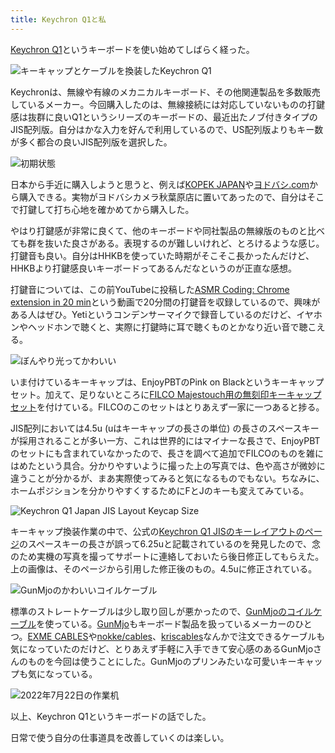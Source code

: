 ```yaml
---
title: Keychron Q1と私
---
```

[Keychron Q1](https://www.keychron.com/products/keychron-q1-qmk-custom-mechanical-keyboard-japan-jis-layout)というキーボードを使い始めてしばらく経った。

![](https://lh3.googleusercontent.com/docs/AG8NV2YVU7Tb3zclI-DWo3TsYfzPSSjz8GpRq5zayS3DpB9gkL3x3ele4GxntsuxzHckb591KY4Sf-A9ynNYw0__O2TWy90s6E1ESFERtP_ODmImzgq9LFkVDLnECNDmu00SZ6elnj2Gomq-rgtq_Qjbix1gWPj2FhR_ssutz6OwcqRRzA87K8WD-ZAbma9ZZk8qLx8Zg4XLCUmRPjJD76-qoJrfDSiy5SrLEeR3DNSYVShnuAXiu-UzpYq0LLrotc5iThnDXsLEb5wbd0i-2SyfF1X-gI2gTDzBv-4XO7vDMwpkntL0AgPr5dSoH1mvHxwB-xw1JhvHYUiIHy1OXWr-c-8oK7aej27UAuCwVYj1ViOn1iUBWOiKHE6XpnbJzACBxIZlxqCisbiMbQ8wh5H6Rhp5uV-fWXDNM4thRO5T-qix4kw-FjgGN6lrCbE3a5tEUg5px7nXxxbnf1ghBSRLuZewes27lL5tjixl5tw_DR-Ckqu2JEY8gWkI9TGp-S-zfVHyaStY_nvUb6_GexyAtmVV7Vxq3xF3fnqUIzF0wySW-dVRbtjJ1pdxjAlWk6SdlrPwTcnGBlSbDXjWAyOgd09j8R3f3TciyWllRBgrItDNYtMxWdjHqXrVk236kfVVGYSI6ejhnUS_G0May10cBZkxUPUvp121ZEjuApza368Wmb8kvNhs99ntzLedFYVulZsP9LZj8RsyL5v38E8uEo8XoBepwZpaefGk3Nr-DnDGfnaVY6_naG6SrApcyQAUydDnp_5mpmHxh3Ybz0y0t-oVSrSZqvIVVxUNJ9S3WHzwuJ_DaJ9hMfJb6jz-6W-NubS2gmyFDD7e5fRzfuSWyy2shuMZ6-sE1SRvUzMIjWcdaNO2vog-z6mzq0PRs1fsP18LB3le2hosYqyOd0akzcaFITgMqL6Bk_yPo0JaGQVCNFadMN-4Gw9UsYDkGmjuFZuXCTdP2QznX19sv0Y2r3AkxDZUDpuA8Y7ZoEDSeXQUkooveOjFGwMUbZ0W-qvx48RoFZxEi13qcYOSkaAyKlAR5lJod0mdCD2vSIbKAtMNyC42zaUycfoIOoQv4futbt6O8sMBPpNq8PUuNC76_0SuhzzjhLFgOSQfNGA0ZFOQw206nbGhdqo1V2DWOWWqZyMhb1Xsbg1zBpQeJtlu-8dw_AiUsvYqTxcvLQGTptaBTVsc3TaAZxp1LMeuhOXqg_0aOKxnkTUHREIW0xFJtSacwRJiG-RLZlUw7qRoLFePJa1QRg "キーキャップとケーブルを換装したKeychron Q1")

Keychronは、無線や有線のメカニカルキーボード、その他関連製品を多数販売しているメーカー。今回購入したのは、無線接続には対応していないものの打鍵感は抜群に良いQ1というシリーズのキーボードの、最近出たノブ付きタイプのJIS配列版。自分はかな入力を好んで利用しているので、US配列版よりもキー数が多く都合の良いJIS配列版を選択した。

![](https://lh3.googleusercontent.com/docs/AG8NV2YSicMGgpmIZJ2GnJciw8Jbdyr-v95qGYRxxpUR9eM9Jy7fUPG9Mm2E3CEYXsoCHPi-JIq35EfHLMiQSR6olwQDJLnIPVX3CxM7mbx6yZCEbinccO5zyZskYmeDKixNFk6zCIBGMfz49RZwAd52de339e5yJ2KKowFRdhyUuJS6K-IF08fLCEvsSLPgdV3x77LAGTEfWOURHXStXpZhut65wWU7lFMzsfZO7Wh09L_g461cY18SmgGlVC7f9GSvjK8MjnIZS7qqC9Y5fEdfLPCG7FnIcGISSbIbR-4bphf0ljg-qKgoVriWR6QVTuIVfiBfEn5Z0CEz03yjRbznNQ_sCuncS5wAMCfuPEX8wx5C120cW3mgZ_j8w-BkBDDkHpi52skt2tJhhBVEH6KZwDcrIOp3WfR_Jb8zVrJImIIIPDzM7Q9KQBPUEOCetPLjzJgpS7QbuX3tfkQ1Z2DW8UnjgzboFeMff8bYoDY_p6KB2NUkCSfMkjvnorsK7l97MLq3lObexf-oFhI4hzf-lzpGjLgNSyym40Gy3nu-QT_NUNmquK8hdtabndNn4zkcTXZYaVSLrt7DG3AKaUA9_R_xxE64BOL8cEz4dbexRgikbiLCqWr28403civwwOnJW2VX_4_xK718YJEzoxrqJS_J-oKhqooRJmyUmqNvcwX1r2Jp7wiJee_E1OBwdcVA1ta_i67XjRUK1qFTcTAow0c0BlSdgdO6LRVkm09hkhmAdePBxmkYDYNGhzvLWSB3iv5x_qiEzs6ZluX8h9Gvrq0oDBWqa4PiRJa4BZYqRq_7EMWrXbowkELKoZb3OSwGEUI_ONmUbpo3J8DSL2161EYynBZzxduxB9sAuxMmZYKVt7lQuz410L6nJEqJvPLYE-vJZTSp9LIN_9-fu-t4SvcoWWaIGBAWIC0uEqFMbZ4K-TS3gpudwvBezE4fEUuCjNbDOKvPGAIATPgdG_d7bJyAsOw-0IsGbujj1AqhnNSThUSm4WXYQzppMVegLPACl_JMp1vRaX5AbB3J8sARgNirJk02tt6NdwTzXY6wdpJwFZ3DvI7U2A465ml8zP-KyQBsD5DqvqgGkE1SR1mfzdF8Jwgx6XJfuLm1qAH43-yVeaRE0VxYww4NFDqI9JJO4058nmFIn57nUzY-zRsvFFLo2vRS_KR1sSMw_c93HdfPz7ZHkAzkr-nLUcRHGbd52_Wt5X58Wvxn0XipPNzLccLZJunCPwgEh5zrfAqwu-O9I3Qdcg "初期状態")

日本から手近に購入しようと思うと、例えば[KOPEK JAPAN](https://superkopek.jp/products/keychron-q1knob-us?variant=42638615904496)や[ヨドバシ.com](https://www.yodobashi.com/product/100000001007077436/)から購入できる。実物がヨドバシカメラ秋葉原店に置いてあったので、自分はそこで打鍵して打ち心地を確かめてから購入した。

やはり打鍵感が非常に良くて、他のキーボードや同社製品の無線版のものと比べても群を抜いた良さがある。表現するのが難しいけれど、とろけるような感じ。打鍵音も良い。自分はHHKBを使っていた時期がそこそこ長かったんだけど、HHKBより打鍵感良いキーボードってあるんだなというのが正直な感想。

打鍵音については、この前YouTubeに投稿した[ASMR Coding: Chrome extension in 20 min](https://www.youtube.com/watch?v=B5wdRcv-zQA&t=531s)という動画で20分間の打鍵音を収録しているので、興味がある人はぜひ。Yetiというコンデンサーマイクで録音しているのだけど、イヤホンやヘッドホンで聴くと、実際に打鍵時に耳で聴くものとかなり近い音で聴こえる。

![](https://lh3.googleusercontent.com/docs/AG8NV2Y6lkGSgkxzB367WOGFNM_YzHuG9nUvORAqOn0w7DS2va6dbtIp28R7uGMNxH92klO0nAn8DVi8K7CfOhplLujYZxbf1379ZK2I92Xtmrzxg2SMCv7hRtIhpVyeEWGcFEDoQHWnXeEdB2C_u69OX-tr_cAQ-9prdeXjc-BgqgIysnNxJ60UO9JvM53wneKqgHw8O6Zn-U2GJlfPzr1e04Go6PZmYINBGrp2gQu_tpL2RcIMVluz2Ki0kEH6yTgx2pbcCTdvRkBHKB7iF8r2aSk19TtIlm2kdZiCPgOdYekWrPfNDViiTaPIspJyJfjf31C_ZoOuahHFvq2eveMZ5OOAfKFM-tnt1MDkMisiU8Bj4YWDEtwuiiEyIXUSFeGO4zInqrldEdeqWld3mIsPoFrhIzspBwCFl7DYt-uOJPsIC1lRZgu21Z645AiGUsM_Js0tZZn3bE5pdLMXx27Wie5e7Fs9G8Xt5m346OKpAL6Pt-Vp0904WeXxZN8pWQytUXGbaXCoWHJtXdMKsFIVV8blZODo7rKu9MhFUmkuvy7jbBOIItFNvinjRAJsisCKOw_rZA9XAXbD5zWITwOiYHLjN0L5lJmRSzAYnrcZ2vUkme4BCO7_pAxc0KZyJbG7on6Zk2qiXVukN8nCpmZkFI-YJ1rzMI_2tc-C3ho3yz5PbT2GEiALH6vISK8ZOVRrt48R7yA82MdfpRC9AhG87Gx4nvAE2UvgB6Kkehq5nis6axoD5rP2QapQAR-RLNaaEGoTN_xhiJD8urU2arM9prlohtyEH7ICgrciPWnBQ-epYntd0K5RtOuIIQyLfoCIn6NOKrTgQT64dcAgTWI_2xyLcgOAOMOgqbQNKC5PGSj1TOxKQfK6Y-x21Tn-5nTIWh8nMUTKpvq48sYBxQVZliRs4_nlHfB5AhDgCycClWhctEnk6qLx0zYMvt68ctzlEIjyHAFItl6ndcSyVF5tLOIqgitbk6Bt7exb04bOqt9aL82RVi7sUk6vPZbrdSPvko_fqNtyMghWemPRsCQuYsfHXIqWngVUDFHDl8dVToWnUv9vIq8XyaJigJU7xse8M2jptw9jBPQ3F4UQRNaoidV3t6BrRc9uybRqo56WQXdfGen2IECEi58wQUuEJ0rf-06uow7HtAg4SE93CWJACrl-IfWsIIQFQZiAN7bOvvVXPNwdP1-ezQ8AM9-YFgPhDfSAwIBjRNR1MCRniH15ooe_7VHCmKk0Qi5V_WOHADecJQ-kFw "ぼんやり光ってかわいい")

いま付けているキーキャップは、EnjoyPBTのPink on Blackというキーキャップセット。加えて、足りないところに[FILCO Majestouch用の無刻印キーキャップセット](https://www.amazon.co.jp/dp/B00R1BZ60K)を付けている。FILCOのこのセットはとりあえず一家に一つあると捗る。

JIS配列においては4.5u (uはキーキャップの長さの単位) の長さのスペースキーが採用されることが多い一方、これは世界的にはマイナーな長さで、EnjoyPBTのセットにも含まれていなかったので、長さを調べて追加でFILCOのものを雑にはめたという具合。分かりやすいように撮った上の写真では、色や高さが微妙に違うことが分かるが、まあ実際使ってみると気になるものでもない。ちなみに、ホームポジションを分かりやすくするためにFとJのキーも変えてみている。

![](https://lh3.googleusercontent.com/docs/AG8NV2aKxSn_yt0X1BTHgqaNQXycbDKxu7sVW2CyF1uFP7Z_xK4Y_rfbvK70-jdwgfg8ztgVc5MaIag1ZyHFSc8nmR5P9YOxAdFT0HnTVMbMo_dyQLDCt8BT_xNgKjnkN3D1M27pyRho7TSSr95Pb3dqjsMVfrpgVelAKfxZ2AsvkTSG6G0kxyt736nSLwnec0hWQIEVAF0ebqvwGrdo4TPZUdtNh6qC3__8BUVVTHamSYJyl_Xjqr0rkwlKpyn8LIHNVB6pdDwJ3IfaPZAVmmUEHG22Uc1dtvpS4PlPJ2GzgAv_BmM5LpbjSKEX8kVTB0ZBitWIPhdEu4BsN5jG6HK9TII2UCrZEHDEpUsvTkDEGYilfNhhTUaQY6CoJoAFs5qDXAZFciaAwELUoLz9UaRGlWVA8RM81m23m6vWpIr2twQ3zX2_oFa0OJqVWpeWJrgZQsYTyfhZ-E81YE99wAuRYkd1va9VaDbTItgrk7y_y2N0IPRQ_k2XptzTKHf9oNxiAURhmGFfjA_qozY1IW5XXZ8k43OUy5L99KRQJWCGS3AABzZB1JhkSAlCRgUinUhSbZH1DYxBoGfDHNPzNoNwEKH7u66F2p1x1e9N4JaGbPjLwxHwuzNlr3r44XHkPVtCWFffA1OwO6iI83cCEyuR_IfF3SCjFw-zN1PIjZLsxB8UTuJfTLmSnozL8f7d8baHA1t7UHz3V5NhEvc1yFOhrwZCGgd0s2SUP3cVtaI62JLlNJvYeIYtNNZVHrIQgtEvbgt0PmtWaTrI0-mOb-GK7HrlGu_EnyNv7BUjQflyTKyytspP13G2QgWvSgVkE36nVCxQVFv-Fpn5h0rR7H_hluaE7btMO5qGiJjgSW8mPX1i6dBkQKd9GHF5BeRwr1Jn6exIXuZcyKVr77gI0QD-lLoTNDAArPhne6C2imMS2b9_M2qt1d42wstcEsZLbyjGzyeaVJVnmstBBuKCOYB0vjENDvgQUDuqi8zxCdiYxnZMEdU6R3ywu7BLJBzuoNpOhc-g_0EzatE7M4AmsGe7X5JYOJNlr_QJQVHZBaSuWe1Yez0mYhT8e_PrrsqciMpcXwk2dbwbNcL9g_vi_OvAyLMngre-k_ZMrFjsjmkb3_-zTrXHGJ1XSG_jy4DnXe-Mg0pt9NXczsZKm1ozyS_D0fIVbxeicKLenvzT_CUJe2K3oSnnFEsRjC6vhT6C-m5Oi6MDnLKM7fXn8S3FUy4-qklKQKWHmAqSB-ItlDSC6ToVcsRL4A "Keychron Q1 Japan JIS Layout Keycap Size")

キーキャップ換装作業の中で、公式の[Keychron Q1 JISのキーレイアウトのページ](https://www.keychron.com/pages/keychron-q1-japan-jis-layout-keycap-size)のスペースキーの長さが誤って6.25uと記載されているのを発見したので、念のため実機の写真を撮ってサポートに連絡しておいたら後日修正してもらえた。上の画像は、そのページから引用した修正後のもの。4.5uに修正されている。

![](https://lh3.googleusercontent.com/docs/AG8NV2aap9gHRhCQG9PvCRyx3e6d8paT-UsJcEgGWJeefs3FYFmSII0VSeM2eJirGrhmRDbrqblxq8ZL6tGPWJF7ME_viQXE-DiUYL1Z_Ivpw6eJsz3N6Yn-pNtWY-eB8fH4uhLhvoO4D2qHvI507GZAP7nHfSXWd1odkU8R0oatq0jexZTLhFYJqNVl1PgPWzEhK7F1T4JWhZRNqVFDO2SqaqmDMvpOCVbHfo1sNiRVtqHCkuLaJzKmkg-TZ5d6dNGQJyjzp436JLVKucP00ZNFvuWU7HaMNx4OZCn7Iw-XLcrWRMnNT6V35cG9HAupUODZdJB4LsQRczfHVxntSejuwiUcHsHhQLZluM1ZwvgPk91j54dTJi8KcC5wk_5-JkYzchHR4mMrlbvSS-XMpe0Pk71cQ6lmlvNvrNxvaNT72EH6ZWxk1Fxz-SsTxqx_1_BnTeYjcYs5R8DYU-lESxdJvD5W9senqROWT5Sm854NKCyEwZGt1nCgbmp8IUc1DW3dCaKWC2oq01eztEa6HlC8x2tM1ybWDdS5qnKrXzzplc-YeyvhEN_klQqr3KPLM5IKb9Hrymzi2ZDhx1zQfgQV-XtXP8hNkXd1o2PH2Z6v__zaIjWap2wIYLAHsuOcsV4oX6zR4W4tVF2MyJnJ8NfM4WenGrEm8xZfnmd_Tj3kcBq4RFVbqa4Fix7Vz2BdBpXMBZ7JL34CJesdWRFKcZy3R_VlevRnUzq0qUkfowTlklbzUzU-VQ6Jqo2jxFrNbpmetD_FC6TSOgTmQ_pE7T9z_llblqi5xq9Pv0V5Biujs-4ixr0nRaLW9D9p95N6WsW34WvPjrrBLTme7pABRVpYisHnsy_1cD1G-7J59yDUzAkP_xSwpKhIoDxN5b83-zI4iSD1HZTL2kA4j0jR9JoCxBY90Ou_AAo09iGYJP30LtK5YU5nlW9Zp0Y1rfeBOMsxvV4xRVuimkhNmJZmq6RwNwNDucj4icXxVGsW8rDiiwo0ss5TbCZqHRWVNc1XceZr7x2_V6TKYBkVaIWoLTABJhvNspxEU_BAlIBlh3AjVoY5-Nt6CO1-AoiEO8L78JDSiClOHTDHMenIP4k74SxFpsWky4XIWdy1n2fmTdoJxDPP-oz0wGGdsS_dzJzx1lXoZ2ZwwBTm2Pd9QO_HuwsZBisNBZK_ksb9A-3O4Fr9ptwnECm3ANbbAzldaCsnxyH8-hptNAnkBfVsFSMbPVEOZ4EH_fhwfFF2ygIIiUcQJxFGqvyz1A "GunMjoのかわいいコイルケーブル")

標準のストレートケーブルは少し取り回しが悪かったので、[GunMjoのコイルケーブル](https://www.amazon.co.jp/dp/B09F5T7LTQ)を使っている。[GunMjo](https://www.gunmjo.com/)もキーボード製品を扱っているメーカーのひとつ。[EXME CABLES](https://exmecables.com/)や[nokke/cables](https://www.nokke-labora.com/)、[kriscables](https://kriscables.com/)なんかで注文できるケーブルも気になっていたのだけど、とりあえず手軽に入手できて安心感のあるGunMjoさんのものを今回は使うことにした。GunMjoのプリンみたいな可愛いキーキャップも気になっている。

![](https://lh3.googleusercontent.com/docs/AG8NV2ZhsMQLAn_czGbOA32tja0ka4vesdK_qPBowBVRRjQDiTCI0JjpW1VeL8G_3JCEgWfnQpmAIKNUPoRWqZFWZMmYcAxRfyCxSH2MTuKyOfj5q5Ku4NPAUzShTGsnNnIU3w6ZLepG2Zy6Djsr02glvBJVeiOylbkmzCC_n6R4qWnG2p2Cxv3gmEXbICIL9973u7qX6Q8nFBYdRs29qLsi6BrxgNEccZpdLpmTHev3mitre-O1qKIHlLd-s-oZQuX0ufakB2JFb8TPzfq6PxLzuv3Eoty0sR6GwafuOtKRf3t9Rv6Bi4lzk4dTrC-HrzOuN-vYmrTdmKz01SbsRTOKKl_ujWSF9_hRGEgQ8kyNm70V4RWJXt52j3ELC6KKCCVpRtIjkTDdksOOJwKxXf6ftQ4Du179T_uXDMIhgoGaD4wAPNIIIxo2xPP55qGxCVMqGaQfK7aCk1kz8uySIRRPkUpubYhc2FD9AD5LUy4msg7WQr5fXZ6Gi6aF2BGWfSMvXFknrZ60xt3Yk0j1p8Y75UAsla1HfL1rKqzr_BENV5PgFDQAzJjGM88uw1M71K59Ahh5Rj_ZGbhGuI_h7rEtvTH980lnJDvFer8xETFpAXS2EZi-ZGLJoy1MnqP_zgK0v_drvDUT6bifu78Kk7_rGZ61C1yzIRzx2_2soLSUCgRKFUeVnvVs-RR-y-MRA1CgXmYQUV6DGzYrWOloJQP-MgZCD17JDunRrnqA3QkS-idrf1Pq7q90betAHqV_5sAUX6lp1zvI_0wM7tfotWWSXEv-cXmHNjlAMNvb2fwgfSNi3L8qmiaOCdL6KxHYDE1zCPzMUMkmWKTHgEJwdMNwMTHPRl16gNZ3id_vAfDaTpg6y5YHWVoELI49lMM9oMQkfPCpiq6gIvhxg-AY64pF3bkEHDhNbvis9pxf95hX3q3g6HuARKppjOAPQVojCgVlb1ZqmfmXp8mLqXkFZHF77FQNUpPNrA_oTcWm7efRPlFZAS_F6m1E6bfp7GWUVlsB3CfnspUTcT1THh7EEd00nDOVDFI6Eh1QIDpJF-YfmKW1glSa9MgSc0WqtuzjIDHGDoDZ1pR2GwgwoY0_18wlRbWhBTUkzusqp7fE6-a9fSe0Gu5mkqze4afVO3pHg9SebbqklPa0g0-u7GNg0OP2Iv6nTh_Eai4hyXTDRpAlcr2VDEHlwm8RPrjm_En1bqGM_9SZfaq9LftQurQRfbAf380KKA0MbGaRqnmU62W_qOw5_WJnHg "2022年7月22日の作業机")

以上、Keychron Q1というキーボードの話でした。

日常で使う自分の仕事道具を改善していくのは楽しい。
